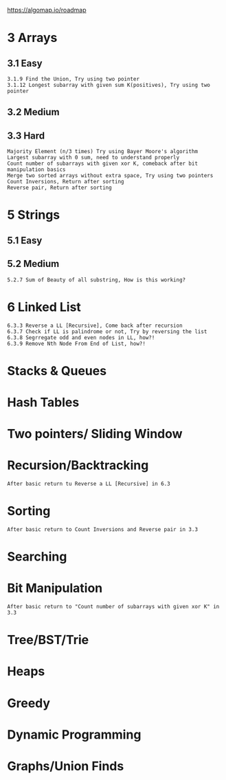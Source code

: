 https://algomap.io/roadmap

# 3 Arrays

## 3.1 Easy

    3.1.9 Find the Union, Try using two pointer
    3.1.12 Longest subarray with given sum K(positives), Try using two pointer

## 3.2 Medium

## 3.3 Hard

    Majority Element (n/3 times) Try using Bayer Moore's algorithm
    Largest subarray with 0 sum, need to understand properly
    Count number of subarrays with given xor K, comeback after bit manipulation basics
    Merge two sorted arrays without extra space, Try using two pointers
    Count Inversions, Return after sorting
    Reverse pair, Return after sorting

# 5 Strings

## 5.1 Easy

## 5.2 Medium

    5.2.7 Sum of Beauty of all substring, How is this working?

# 6 Linked List

    6.3.3 Reverse a LL [Recursive], Come back after recursion
    6.3.7 Check if LL is palindrome or not, Try by reversing the list
    6.3.8 Segrregate odd and even nodes in LL, how?!
    6.3.9 Remove Nth Node From End of List, how?!

# Stacks & Queues

# Hash Tables

# Two pointers/ Sliding Window

# Recursion/Backtracking

    After basic return tu Reverse a LL [Recursive] in 6.3

# Sorting

    After basic return to Count Inversions and Reverse pair in 3.3

# Searching

# Bit Manipulation

    After basic return to "Count number of subarrays with given xor K" in 3.3

# Tree/BST/Trie

# Heaps

# Greedy

# Dynamic Programming

# Graphs/Union Finds
